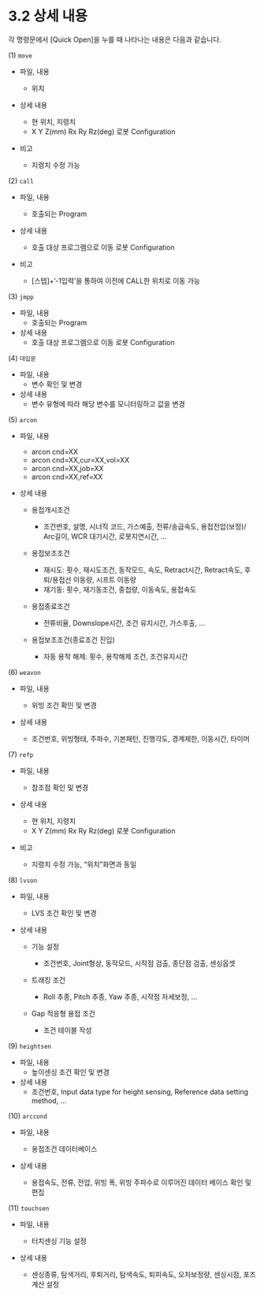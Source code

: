 ﻿# 3.2 상세 내용

각 명령문에서 [Quick Open]을 누를 때 나타나는 내용은 다음과 같습니다.



(1) ```move```
- 파일, 내용
    - 위치
- 상세 내용
    - 현 위치, 지령치
    - X Y Z(mm) Rx Ry Rz(deg)
로봇 Configuration

- 비고
    - 지령치 수정 가능

(2) ```call```
- 파일, 내용
    - 호출되는 Program
- 상세 내용
    - 호출 대상 프로그램으로 이동
로봇 Configuration

- 비고
    - [스텝]+’-1입력’을 통하여 이전에 CALL한 위치로 이동 가능

(3) ```jmpp```
- 파일, 내용
    - 호출되는 Program
- 상세 내용
    - 호출 대상 프로그램으로 이동
로봇 Configuration


  
(4) ```대입문```
- 파일, 내용
    - 변수 확인 및 변경
- 상세 내용
    - 변수 유형에 따라 해당 변수를 모니터링하고 값을 변경



(5) ```arcon```
- 파일, 내용
    - arcon cnd=XX
    - arcon cnd=XX,cur=XX,vol=XX
    - arcon cnd=XX,job=XX
    - arcon cnd=XX,ref=XX

- 상세 내용
  - 용접개시조건 
    - 조건번호, 설명, 시너직 코드, 가스예출, 전류/송급속도, 용접전압(보정)/ Arc길이, WCR 대기시간, 로봇지연시간, ...

  - 용접보조조건  
    - 재시도: 횟수, 재시도조건, 동작모드, 속도, Retract시간, Retract속도, 후퇴/용접선 이동량, 시프트 이동량
    - 재기동: 횟수, 재기동조건, 중첩량, 이동속도, 용접속도
  - 용접종료조건
    - 전류비율, Downslope시간, 조건 유지시간, 가스후출, ...
  - 용접보조조건(종료조건 진입)
    - 자동 용착 해제: 횟수, 용착해제 조건, 조건유지시간 

(6) ```weavon```
- 파일, 내용
    - 위빙 조건 확인 및 변경

- 상세 내용
  - 조건번호, 위빙형태, 주파수, 기본패턴, 진행각도, 경계제한, 이동시간, 타이머

(7) ```refp```
- 파일, 내용
    - 참조점 확인 및 변경
- 상세 내용
    - 현 위치, 지령치
    - X Y Z(mm) Rx Ry Rz(deg) 로봇 Configuration

- 비고
    - 지령치 수정 가능, “위치”화면과 동일

(8) ```lvson```
- 파일, 내용
    - LVS 조건 확인 및 변경

- 상세 내용
  - 기능 설정
    - 조건번호, Joint형상, 동작모드, 시작점 검출, 종단점 검출, 센싱옵셋

  - 트래킹 조건 
    - Roll 추종, Pitch 추종, Yaw 추종, 시작점 자세보정, ...
  - Gap 적응형 용접 조건
    - 조건 테이블 작성

(9) ```heightsen```
- 파일, 내용
    - 높이센싱 조건 확인 및 변경
- 상세 내용
  - 조건번호, Input data type for height sensing, Reference data setting method, ...

(10) ```arccond```
- 파일, 내용
    - 용접조건 데이터베이스

- 상세 내용
  - 용접속도, 전류, 전압, 위빙 폭, 위빙 주파수로 이루어진 데이터 베이스 확인 및 편집

(11) ```touchsen```
- 파일, 내용
    - 터치센싱 기능 설정

- 상세 내용
  - 센싱종류, 탐색거리, 후퇴거리, 탐색속도, 퇴피속도, 오차보정량, 센싱시점, 포즈계산 설정
